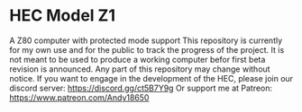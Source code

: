# HEC Model Z1
 A Z80 computer with protected mode support
This repository is currently for my own use and for the public to track the progress of the project. 
It is not meant to be used to produce a working computer befor first beta revision is announced.
Any part of this repository may change without notice.
If you want to engage in the development of the HEC, please join our discord server:
https://discord.gg/ct5B7Y9g
Or support me at Patreon:
https://www.patreon.com/Andy18650